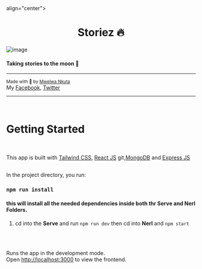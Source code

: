 <div> align="center">
  <h1 align="center">Storiez 🔥</h1>

  <img src="./Nerl/src/resources/wide-icon-svg.svg" alt="image" align="center"/>

  #### Taking stories to the moon 🚀
___
  <small>Made with 💙 by <a href="https://github.com/Merlee4">Mwelwa Nkuta</a></small>
  <br/>
  My [Facebook](https://faceboook.com/Merlee4t),
  [Twitter](https://twitter.com/Merlee4t)
  ___
<br/>
</p>

# Getting Started


<br/>

This app is built with [Tailwind CSS](https://github.com/tailwindlabs/tailwindcss), [React JS](https://github.com/facebook/create-react-app) git,[MongoDB](https://github.com/mongodb/mongo) and [Express JS](https://github.com/expressjs/express)

## 
In the project directory, you run:
### `npm run install`
####  this will install all the needed dependencies inside both thr Serve and Nerl Folders.
1. cd into the **Serve** and run `npm run dev` then cd into **Nerl** and `npm start`

<br/>
<br/>


Runs the app in the development mode.\
Open [http://localhost:3000](http://localhost:3000) to view the frontend.
<br/>
